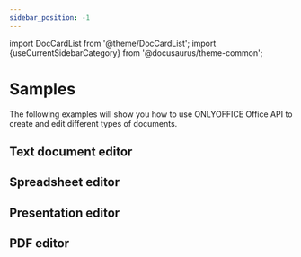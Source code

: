 ```yaml
---
sidebar_position: -1
---
```


import DocCardList from '@theme/DocCardList';
import {useCurrentSidebarCategory} from '@docusaurus/theme-common';

# Samples

The following examples will show you how to use ONLYOFFICE Office API to create and edit different types of documents.

## Text document editor

<DocCardList items={[...[...useCurrentSidebarCategory().items[0].items]]} />

## Spreadsheet editor

<DocCardList items={[...[...useCurrentSidebarCategory().items[1].items]]} />

## Presentation editor

<DocCardList items={[...[...useCurrentSidebarCategory().items[2].items]]} />

## PDF editor

<DocCardList items={[...[...useCurrentSidebarCategory().items[3].items]]} />
